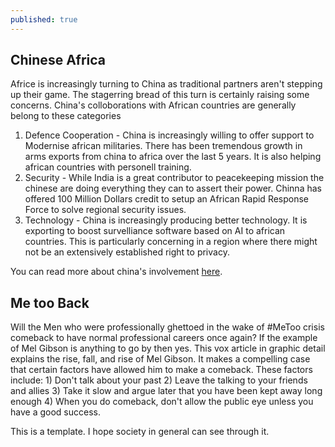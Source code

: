 ```yaml
---
published: true
---
```

## Chinese Africa
Africe is increasingly turning to China as traditional partners aren't stepping up their game. The stagerring bread of this turn is certainly raising some concerns. China's colloborations with African countries are generally belong to these categories  
1) Defence Cooperation - China is increasingly willing to offer support to Modernise african militaries. There has been tremendous growth in arms exports from china to africa over the last 5 years. It is also helping african countries with personell training.  
2) Security - While India is a great contributor to peacekeeping mission the chinese are doing everything they can to assert their power. Chinna has offered 100 Million Dollars credit to setup an African Rapid Response Force to solve regional security issues.  
3) Technology - China is increasingly producing better technology. It is exporting to boost survelliance software based on AI to african countries. This is particularly concerning in a region where there might not be an extensively established right to privacy.  

You can read more about china's involvement [here](https://indianexpress.com/article/opinion/columns/narendra-modi-kigali-rwanda-south-africa-xi-jingping-china-5272225/).

## Me too Back

Will the Men who were professionally ghettoed in the wake of #MeToo crisis comeback to have normal professional careers once again? If the example of Mel Gibson is anything to go by then yes. This vox article in graphic detail explains the rise, fall, and rise of Mel Gibson. It makes a compelling case that certain factors have allowed him to make a comeback. These factors include: 1) Don't talk about your past 2) Leave the talking to your friends and allies 3) Take it slow and argue later that you have been kept away long enough 4) When you do comeback, don't allow the public eye unless you have a good success.

This is a template. I hope society in general can see through it.
